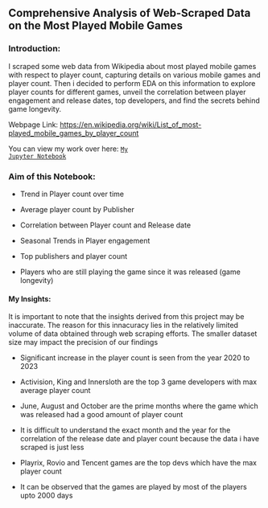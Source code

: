 ## Comprehensive Analysis of Web-Scraped Data on the Most Played Mobile Games

### Introduction:

I scraped some web data from Wikipedia about most played mobile games with respect to player count, capturing details on various mobile games and player count. Then i decided to perform EDA on this information to explore player counts for different games, unveil the correlation between player engagement and release dates, top developers, and find the secrets behind game longevity.

Webpage Link: https://en.wikipedia.org/wiki/List_of_most-played_mobile_games_by_player_count

You can view my work over here: <a href="https://github.com/Swapppyy/Analysis-on-most-played-mobile-games/blob/main/Web%20Scraping%20project.ipynb" target="_blank"><code>My Jupyter Notebook</code></a>

  
### Aim of this Notebook:

- Trend in Player count over time

- Average player count by Publisher
  
- Correlation between Player count and Release date
  
- Seasonal Trends in Player engagement
  
- Top publishers and player count
  
- Players who are still playing the game since it was released (game longevity)
  
#### My Insights:

It is important to note that the insights derived from this project may be inaccurate. The reason for this innacuracy lies in the relatively limited volume of data obtained through web scraping efforts. The smaller dataset size may impact the precision of our findings

- Significant increase in the player count is seen from the year 2020 to 2023

- Activision, King and Innersloth are the top 3 game developers with max average player count

- June, August and October are the prime months where the game which was released had a good amount of player count

- It is difficult to understand the exact month and the year for the correlation of the release date and player count because the data i have scraped is just less

- Playrix, Rovio and Tencent games are the top devs which have the max player count

- It can be observed that the games are played by most of the players upto 2000 days











    

